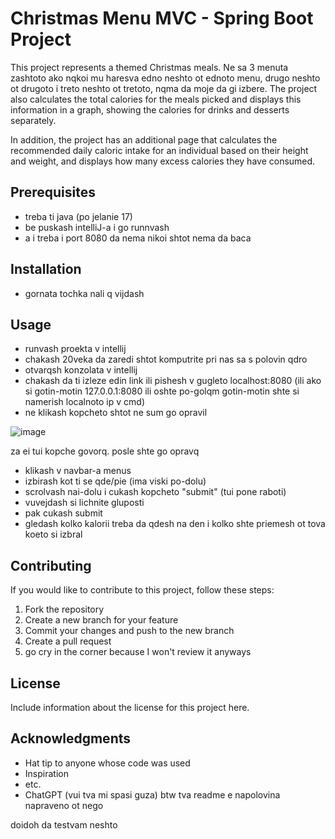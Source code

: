 # Christmas Menu MVC - Spring Boot Project

This project represents a themed Christmas meals. Ne sa 3 menuta zashtoto ako nqkoi mu haresva edno neshto ot ednoto menu, drugo neshto ot drugoto i treto neshto ot tretoto, nqma da moje da gi izbere. The project also calculates the total calories for the meals picked and displays this information in a graph, showing the calories for drinks and desserts separately.

In addition, the project has an additional page that calculates the recommended daily caloric intake for an individual based on their height and weight, and displays how many excess calories they have consumed.

## Prerequisites


- treba ti java (po jelanie 17)
- be puskash intelliJ-a i go runnvash
- a i treba i port 8080 da nema nikoi shtot nema da baca


## Installation

- gornata tochka nali q vijdash

## Usage

- runvash proekta v intellij
- chakash 20veka da zaredi shtot komputrite pri nas sa s polovin qdro
- otvarqsh konzolata v intellij
- chakash da ti izleze edin link ili pishesh v gugleto localhost:8080 
(ili ako si gotin-motin 127.0.0.1:8080 ili oshte po-golqm gotin-motin shte si namerish localnoto ip v cmd)
- ne klikash kopcheto shtot ne sum go opravil

![image](https://user-images.githubusercontent.com/54852701/210717711-a3669bd7-1694-499c-8b72-c59e68a5e705.png)

za ei tui kopche govorq. posle shte go opravq
- klikash v navbar-a menus
- izbirash kot ti se qde/pie (ima viski po-dolu)
- scrolvash nai-dolu i cukash kopcheto "submit" (tui pone raboti)
- vuvejdash si lichnite gluposti
- pak cukash submit
- gledash kolko kalorii treba da qdesh na den i kolko shte priemesh ot tova koeto si izbral

## Contributing

If you would like to contribute to this project, follow these steps:

1. Fork the repository
2. Create a new branch for your feature
3. Commit your changes and push to the new branch
4. Create a pull request
5. go cry in the corner because I won't review it anyways
## License

Include information about the license for this project here.

## Acknowledgments

- Hat tip to anyone whose code was used
- Inspiration
- etc.
- ChatGPT (vui tva mi spasi guza)
btw tva readme e napolovina napraveno ot nego 




doidoh da testvam neshto
